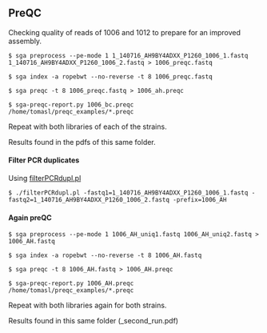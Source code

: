 ## PreQC

Checking quality of reads of 1006 and 1012 to prepare for an improved assembly. 

	$ sga preprocess --pe-mode 1 1_140716_AH9BY4ADXX_P1260_1006_1.fastq 1_140716_AH9BY4ADXX_P1260_1006_2.fastq > 1006_preqc.fastq

	$ sga index -a ropebwt --no-reverse -t 8 1006_preqc.fastq

	$ sga preqc -t 8 1006_preqc.fastq > 1006_ah.preqc

	$ sga-preqc-report.py 1006_bc.preqc /home/tomasl/preqc_examples/*.preqc 

Repeat with both libraries of each of the strains.

Results found in the pdfs of this same folder.

#### Filter PCR duplicates

Using [filterPCRdupl.pl](https://github.com/linneas/condetri/blob/master/filterPCRdupl.pl)

	$ ./filterPCRdupl.pl -fastq1=1_140716_AH9BY4ADXX_P1260_1006_1.fastq -fastq2=1_140716_AH9BY4ADXX_P1260_1006_2.fastq -prefix=1006_AH

#### Again preQC

	$ sga preprocess --pe-mode 1 1006_AH_uniq1.fastq 1006_AH_uniq2.fastq > 1006_AH.fastq

	$ sga index -a ropebwt --no-reverse -t 8 1006_AH.fastq

	$ sga preqc -t 8 1006_AH.fastq > 1006_AH.preqc

	$ sga-preqc-report.py 1006_AH.preqc /home/tomasl/preqc_examples/*.preqc

Repeat with both libraries again for both strains.

Results found in this same folder (_second_run.pdf)
